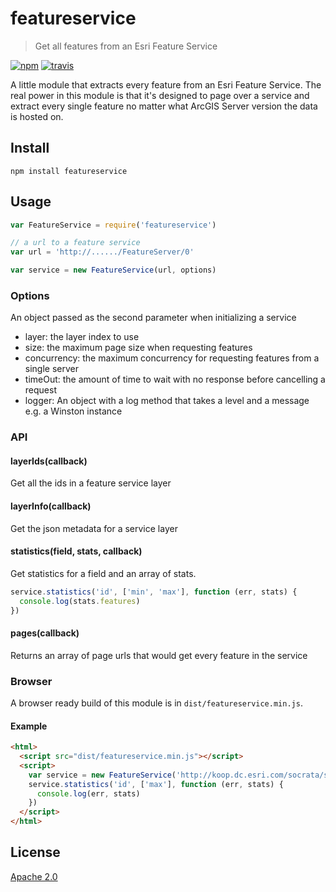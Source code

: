 # featureservice

> Get all features from an Esri Feature Service

[![npm][npm-image]][npm-url]
[![travis][travis-image]][travis-url]

[npm-image]: https://img.shields.io/npm/v/featureservice.svg?style=flat-square
[npm-url]: https://www.npmjs.com/package/featureservice
[travis-image]: https://img.shields.io/travis/koopjs/featureservice.svg?style=flat-square
[travis-url]: https://travis-ci.org/koopjs/featureservice

A little module that extracts every feature from an Esri Feature Service. The real power in this module is that it's designed to page over a service and extract every single feature no matter what ArcGIS Server version the data is hosted on.

## Install

```
npm install featureservice
```

## Usage

```javascript
var FeatureService = require('featureservice')

// a url to a feature service
var url = 'http://....../FeatureServer/0'

var service = new FeatureService(url, options)
```

### Options
An object passed as the second parameter when initializing a service
- layer: the layer index to use
- size: the maximum page size when requesting features
- concurrency: the maximum concurrency for requesting features from a single server
- timeOut: the amount of time to wait with no response before cancelling a request
- logger: An object with a log method that takes a level and a message e.g. a Winston instance

### API

#### layerIds(callback)
Get all the ids in a feature service layer

#### layerInfo(callback)
Get the json metadata for a service layer

#### statistics(field, stats, callback)
Get statistics for a field and an array of stats.

```javascript
service.statistics('id', ['min', 'max'], function (err, stats) {
  console.log(stats.features)
})
```

#### pages(callback)
Returns an array of page urls that would get every feature in the service

### Browser

A browser ready build of this module is in `dist/featureservice.min.js`.

#### Example

```html
<html>
  <script src="dist/featureservice.min.js"></script>
  <script>
    var service = new FeatureService('http://koop.dc.esri.com/socrata/seattle/2tje-83f6/FeatureServer/0', {})
    service.statistics('id', ['max'], function (err, stats) {
      console.log(err, stats)
    })
  </script>
</html>
```

## License

[Apache 2.0](LICENSE)

<!-- [](Esri Tags: ArcGIS Web Mapping GeoJson FeatureServices) -->
<!-- [](Esri Language: JavaScript) -->
